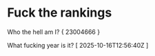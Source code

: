 # Fuck the rankings

Who the hell am I?
{ 23004666 }

What fucking year is it?
[ 2025-10-16T12:56:40Z ]
